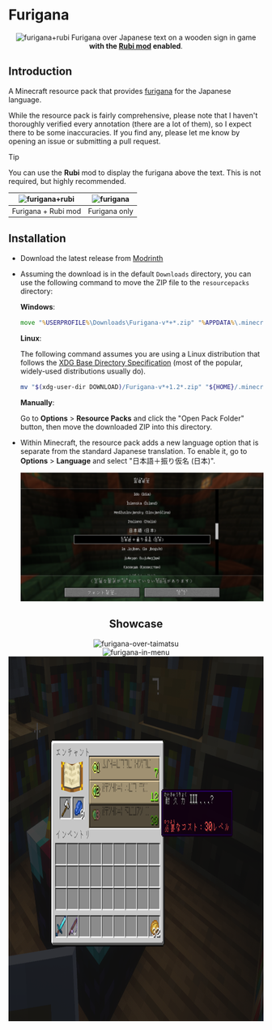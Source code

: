 # Furigana

<div align="center">
    <img
        src="./images/comparison_a.webp"
        alt="furigana+rubi"
    />
    <caption>
        Furigana over Japanese text on a wooden sign in game <b>with the
        <a href="https://modrinth.com/mod/rubi">Rubi mod</a> enabled</b>.
    </caption>
</div>

## Introduction

A Minecraft resource pack that provides
[furigana](https://en.wikipedia.org/wiki/Furigana) for the Japanese language.

While the resource pack is fairly comprehensive, please note that I haven't
thoroughly verified every annotation (there are a lot of them), so I expect
there to be some inaccuracies. If you find any, please let me know by opening
an issue or submitting a pull request.

> [!TIP]
> You can use the **Rubi** mod to display the furigana above the text. This is
> not required, but highly recommended.

| ![furigana+rubi](./images/comparison_a.webp) | ![furigana](./images/comparison_b.webp) |
|:---:|:---:|
| Furigana + Rubi mod | Furigana only |

## Installation

* Download the latest release from
  [Modrinth](https://modrinth.com/resourcepack/furigana/versions)
* Assuming the download is in the default `Downloads` directory, you can use
  the following command to move the ZIP file to the `resourcepacks` directory:

  **Windows**:

  ```cmd
  move "%USERPROFILE%\Downloads\Furigana-v*+*.zip" "%APPDATA%\.minecraft\resourcepacks"
  ```

  **Linux**:

  The following command assumes you are using a Linux distribution that
  follows the
  [XDG Base Directory Specification](https://specifications.freedesktop.org/basedir-spec/latest/index.html)
  (most of the popular, widely-used distributions usually do).

  ```bash
  mv "$(xdg-user-dir DOWNLOAD)/Furigana-v*+1.2*.zip" "${HOME}/.minecraft/resourcepacks"
  ```

  **Manually**:

  Go to **Options** > **Resource Packs** and click the "Open Pack Folder"
  button, then move the downloaded ZIP into this directory.

* Within Minecraft, the resource pack adds a new language option that is
  separate from the standard Japanese translation. To enable it, go to
  **Options** > **Language** and select "日本語＋振り仮名 (日本)".

  ![New option in Language Settings](./images/option-in-language-settings.png)

<h2 align="center">Showcase</h2>

<div align="center">
    <img
        src="./images/taimatsu.webp"
        alt="furigana-over-taimatsu"
        width="1280"
        height="720"
    />
</div>

<div align="center">
    <img
        src="./images/menu.webp"
        alt="furigana-in-menu"
        width="1280"
        height="720"
    />
</div>

<div align="center">
    <img
        src="./images/enchanting-table.png"
        alt="Furigana in the Enchanting Table"
        width="1280"
        height="720"
    />
</div>
